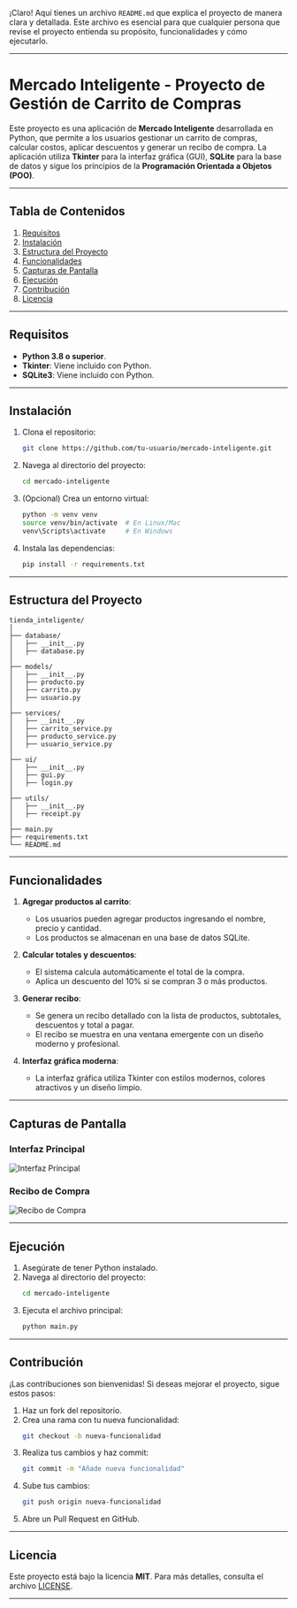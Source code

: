 ¡Claro! Aquí tienes un archivo `README.md` que explica el proyecto de manera clara y detallada. Este archivo es esencial para que cualquier persona que revise el proyecto entienda su propósito, funcionalidades y cómo ejecutarlo.

---

# **Mercado Inteligente - Proyecto de Gestión de Carrito de Compras**

Este proyecto es una aplicación de **Mercado Inteligente** desarrollada en Python, que permite a los usuarios gestionar un carrito de compras, calcular costos, aplicar descuentos y generar un recibo de compra. La aplicación utiliza **Tkinter** para la interfaz gráfica (GUI), **SQLite** para la base de datos y sigue los principios de la **Programación Orientada a Objetos (POO)**.

---

## **Tabla de Contenidos**
1. [Requisitos](#requisitos)
2. [Instalación](#instalación)
3. [Estructura del Proyecto](#estructura-del-proyecto)
4. [Funcionalidades](#funcionalidades)
5. [Capturas de Pantalla](#capturas-de-pantalla)
6. [Ejecución](#ejecución)
7. [Contribución](#contribución)
8. [Licencia](#licencia)

---

## **Requisitos**

- **Python 3.8 o superior**.
- **Tkinter**: Viene incluido con Python.
- **SQLite3**: Viene incluido con Python.

---

## **Instalación**

1. Clona el repositorio:
   ```bash
   git clone https://github.com/tu-usuario/mercado-inteligente.git
   ```
2. Navega al directorio del proyecto:
   ```bash
   cd mercado-inteligente
   ```
3. (Opcional) Crea un entorno virtual:
   ```bash
   python -m venv venv
   source venv/bin/activate  # En Linux/Mac
   venv\Scripts\activate     # En Windows
   ```
4. Instala las dependencias:
   ```bash
   pip install -r requirements.txt
   ```

---

## **Estructura del Proyecto**

```
tienda_inteligente/
│
├── database/
│   ├── __init__.py
│   ├── database.py
│
├── models/
│   ├── __init__.py
│   ├── producto.py
│   ├── carrito.py
│   ├── usuario.py
│
├── services/
│   ├── __init__.py
│   ├── carrito_service.py
│   ├── producto_service.py
│   ├── usuario_service.py
│
├── ui/
│   ├── __init__.py
│   ├── gui.py
│   ├── login.py
│
├── utils/
│   ├── __init__.py
│   ├── receipt.py
│
├── main.py
├── requirements.txt
└── README.md
```

---

## **Funcionalidades**

1. **Agregar productos al carrito**:
   - Los usuarios pueden agregar productos ingresando el nombre, precio y cantidad.
   - Los productos se almacenan en una base de datos SQLite.

2. **Calcular totales y descuentos**:
   - El sistema calcula automáticamente el total de la compra.
   - Aplica un descuento del 10% si se compran 3 o más productos.

3. **Generar recibo**:
   - Se genera un recibo detallado con la lista de productos, subtotales, descuentos y total a pagar.
   - El recibo se muestra en una ventana emergente con un diseño moderno y profesional.

4. **Interfaz gráfica moderna**:
   - La interfaz gráfica utiliza Tkinter con estilos modernos, colores atractivos y un diseño limpio.

---

## **Capturas de Pantalla**

### **Interfaz Principal**
![Interfaz Principal](screenshots/main_interface.png)

### **Recibo de Compra**
![Recibo de Compra](screenshots/receipt.png)

---

## **Ejecución**

1. Asegúrate de tener Python instalado.
2. Navega al directorio del proyecto:
   ```bash
   cd mercado-inteligente
   ```
3. Ejecuta el archivo principal:
   ```bash
   python main.py
   ```

---

## **Contribución**

¡Las contribuciones son bienvenidas! Si deseas mejorar el proyecto, sigue estos pasos:

1. Haz un fork del repositorio.
2. Crea una rama con tu nueva funcionalidad:
   ```bash
   git checkout -b nueva-funcionalidad
   ```
3. Realiza tus cambios y haz commit:
   ```bash
   git commit -m "Añade nueva funcionalidad"
   ```
4. Sube tus cambios:
   ```bash
   git push origin nueva-funcionalidad
   ```
5. Abre un Pull Request en GitHub.

---

## **Licencia**

Este proyecto está bajo la licencia **MIT**. Para más detalles, consulta el archivo [LICENSE](LICENSE).

---